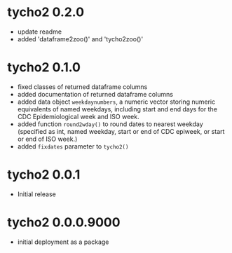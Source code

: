 # tycho2 0.2.0

* update readme  
* added 'dataframe2zoo()' and 'tycho2zoo()'


# tycho2 0.1.0

* fixed classes of returned dataframe columns
* added documentation of returned dataframe columns
* added data object `weekdaynumbers`, a numeric vector storing numeric equivalents of named weekdays, 
including start and end days for the CDC Epidemiological week and ISO week.
* added function `round2wday()` to round dates to nearest weekday (specified as int, named weekday, 
start or end of CDC epiweek, or start or end of ISO week.)
* added `fixdates` parameter to `tycho2()`

# tycho2 0.0.1

* Initial release

# tycho2 0.0.0.9000

* initial deployment as a package

